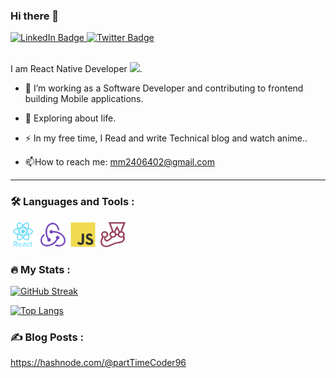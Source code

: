 ### Hi there 👋

<div id="badges">
  <a href="https://www.linkedin.com/in/govind-maheshwari-75ab32b3/">
    <img src="https://img.shields.io/badge/LinkedIn-blue?style=for-the-badge&logo=linkedin&logoColor=white" alt="LinkedIn Badge"/>
  </a>

  <a href="https://twitter.com/partTimeCoder96">
    <img src="https://img.shields.io/badge/Twitter-blue?style=for-the-badge&logo=twitter&logoColor=white" alt="Twitter Badge"/>
  </a>
</div>

<img src="https://komarev.com/ghpvc/?username=partTimeCoder96&style=flat-square&color=blue" alt=""/>

I am React Native Developer <img src="https://media.giphy.com/media/WUlplcMpOCEmTGBtBW/giphy.gif" width="30">.

- :telescope: I’m working as a Software Developer and contributing to frontend building Mobile applications.

- :seedling: Exploring about life.

- :zap: In my free time, I Read and write Technical blog and watch anime..

- :mailbox:How to reach me: mm2406402@gmail.com

---

### :hammer_and_wrench: Languages and Tools :
<div>
<img src="https://github.com/devicons/devicon/blob/master/icons/react/react-original-wordmark.svg" title="React" alt="React" width="40" height="40"/>&nbsp;
<img src="https://github.com/devicons/devicon/blob/master/icons/redux/redux-original.svg" title="React" alt="React" width="40" height="40"/>&nbsp;
<img src="https://github.com/devicons/devicon/blob/master/icons/javascript/javascript-original.svg" title="React" alt="React" width="40" height="40"/>&nbsp;
<img src="https://github.com/devicons/devicon/blob/master/icons/jest/jest-plain.svg" title="React" alt="React" width="40" height="40"/>&nbsp;
</div>

### :fire: My Stats :
[![GitHub Streak](http://github-readme-streak-stats.herokuapp.com?user=partTimeCoder96&theme=dark&background=000000)](https://git.io/streak-stats)

[![Top Langs](https://github-readme-stats.vercel.app/api/top-langs/?username=partTimeCoder96&layout=compact&theme=vision-friendly-dark)](https://github.com/anuraghazra/github-readme-stats)

### :writing_hand: Blog Posts :

https://hashnode.com/@partTimeCoder96

